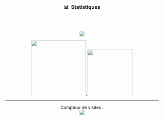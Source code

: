 ### <p align="center">📊 &nbsp;Statistiques</p>
<br>

<p align="center"><br>
  <a href="https://github.com/Frouk2">
    <img src="https://api.lanyard.rest/v1/users/946048168011903117"/>
     </a>
</p>

<p align="center">
<a href="https://github.com/Frouk2">
  <img height="180em" src="https://github-readme-stats-eight-theta.vercel.app/api?username=frouk2&show_icons=true&theme=react&include_all_commits=true&locale=fr"/>
  <img height="150em" src="https://github-readme-stats-eight-theta.vercel.app/api/top-langs/?username=frouk2&layout=compact&langs_count=8&theme=react&locale=fr"/>
</a>

</p>

-----

<p align="center"> 
  Compteur de visites :<br>
  <img src="https://profile-counter.glitch.me/Frouk2/count.svg" />
</p>
